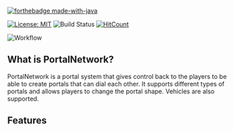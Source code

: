 [![forthebadge made-with-java](http://ForTheBadge.com/images/badges/made-with-java.svg)](https://java.com/)

[![License: MIT](https://img.shields.io/badge/license-MIT-blue.svg)](LICENSE)
![Build Status](https://travis-ci.org/Co0sh/BetonQuest.svg?branch=master)
[![HitCount](http://hits.dwyl.com/bundabrg/portalnetwork.svg)](http://hits.dwyl.com/bundabrg/portalnetwork)

![Workflow](https://github.com/bundabrg/PortalNetwork/workflows/build/badge.svg)

## What is PortalNetwork?

PortalNetwork is a portal system that gives control back to the players to be able to create portals that can dial each other. It supports different types of portals and allows players to change the portal shape.  Vehicles are also supported.

## Features

